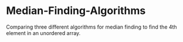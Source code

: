 # Median-Finding-Algorithms
Comparing three different algorithms for median finding to find the 4th element in an unordered array.
